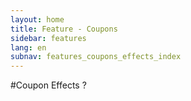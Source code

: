 ```yaml
---
layout: home
title: Feature - Coupons
sidebar: features
lang: en
subnav: features_coupons_effects_index
---
```


#Coupon Effects ?


